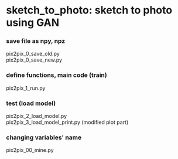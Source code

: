 # sketch_to_photo: sketch to photo using GAN


### save file as npy, npz
pix2pix_0_save_old.py  
pix2pix_0_save_new.py  


### define functions, main code (train)
pix2pix_1_run.py  


### test (load model)
pix2pix_2_load_model.py  
pix2pix_3_load_model_print.py (modified plot part)  


### changing variables' name
pix2pix_00_mine.py

